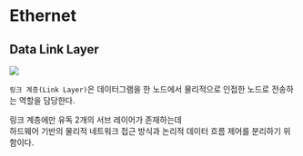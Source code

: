 # Ethernet

## Data Link Layer

<img src="img/datalink.png">

`링크 계층(Link Layer)`은 데이터그램을 한 노드에서 물리적으로 인접한 노드로 전송하는 역할을 담당한다.  
  
링크 계층에만 유독 2개의 서브 레이어가 존재하는데  
하드웨어 기반의 물리적 네트워크 접근 방식과 논리적 데이터 흐름 제어를 분리하기 위함이다.  
  

